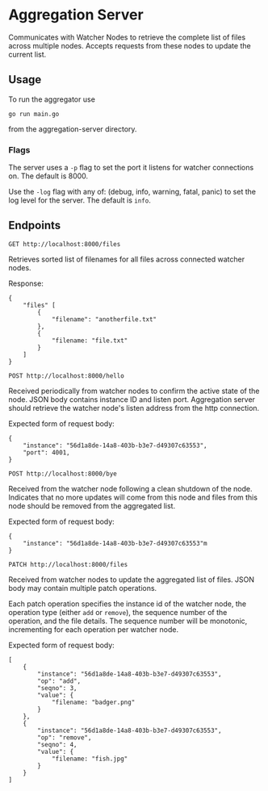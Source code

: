# Aggregation Server

Communicates with Watcher Nodes to retrieve the complete list of files across multiple nodes. Accepts requests from these nodes to update the current list.

## Usage

To run the aggregator use 

```
go run main.go
```

from the aggregation-server directory.

### Flags

The server uses a `-p` flag to set the port it listens for watcher connections on. The default is 8000.

Use the `-log` flag with any of: (debug, info, warning, fatal, panic) to set the log level for the server. The default is `info`.

## Endpoints

`GET http://localhost:8000/files`

Retrieves sorted list of filenames for all files across connected watcher nodes.

Response:
```
{
    "files" [
        {
            "filename": "anotherfile.txt"
        },
        {
            "filename: "file.txt"
        }
    ]
}
```

`POST http://localhost:8000/hello`

Received periodically from watcher nodes to confirm the active state of the node. JSON body contains instance ID and listen port. Aggregation server should retrieve the watcher node's listen address from the http connection.

Expected form of request body:

```
{
    "instance": "56d1a8de-14a8-403b-b3e7-d49307c63553",
    "port": 4001,
}
```

`POST http://localhost:8000/bye`

Received from the watcher node following a clean shutdown of the node. Indicates that no more updates will come from this node and files from this node should be removed from the aggregated list.

Expected form of request body:

```
{
    "instance": "56d1a8de-14a8-403b-b3e7-d49307c63553"m
}
```

`PATCH http://localhost:8000/files`

Received from watcher nodes to update the aggregated list of files. JSON body may contain multiple patch operations.

Each patch operation specifies the instance id of the watcher node, the operation type (either `add` or `remove`), the sequence number of the operation, and the file details. The sequence number will be monotonic, incrementing for each operation per watcher node.

Expected form of request body:

```
[
    {
        "instance": "56d1a8de-14a8-403b-b3e7-d49307c63553",
        "op": "add",
        "seqno": 3,
        "value": {
            "filename: "badger.png"
        }
    },
    {
        "instance": "56d1a8de-14a8-403b-b3e7-d49307c63553",
        "op": "remove",
        "seqno": 4,
        "value": {
            "filename: "fish.jpg"
        }
    }
]
```